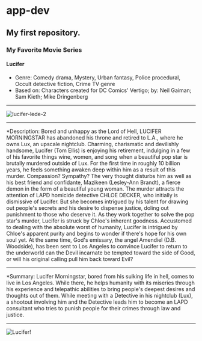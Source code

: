 # app-dev
## My first repository.
### My Favorite Movie Series 
#### Lucifer
* Genre: Comedy drama, Mystery, Urban fantasy, Police procedural, Occult detective fiction, Crime TV genre
* Based on: Characters created for DC Comics' Vertigo; by: Neil Gaiman; Sam Kieth; Mike Dringenberg
- - - 
![lucifer-lede-2](https://github.com/Dospordosdos/app-dev/assets/133499845/bb2f2df0-acff-4dbe-8480-ca657e2c8234)
- - - 
*Description: Bored and unhappy as the Lord of Hell, LUCIFER MORNINGSTAR has abandoned his throne and retired to L.A., where he owns Lux, an upscale nightclub. Charming, charismatic and devilishly handsome, Lucifer (Tom Ellis) is enjoying his retirement, indulging in a few of his favorite things wine, women, and song when a beautiful pop star is brutally murdered outside of Lux. For the first time in roughly 10 billion years, he feels something awaken deep within him as a result of this murder. Compassion? Sympathy? The very thought disturbs him as well as his best friend and confidante, Mazikeen (Lesley-Ann Brandt), a fierce demon in the form of a beautiful young woman. The murder attracts the attention of LAPD homicide detective CHLOE DECKER, who initially is dismissive of Lucifer. But she becomes intrigued by his talent for drawing out people's secrets and his desire to dispense justice, doling out punishment to those who deserve it. As they work together to solve the pop star's murder, Lucifer is struck by Chloe's inherent goodness. Accustomed to dealing with the absolute worst of humanity, Lucifer is intrigued by Chloe's apparent purity and begins to wonder if there's hope for his own soul yet. At the same time, God's emissary, the angel Amendiel (D.B. Woodside), has been sent to Los Angeles to convince Lucifer to return to the underworld can the Devil incarnate be tempted toward the side of Good, or will his original calling pull him back toward Evil?
- - - 
*Summary: Lucifer Morningstar, bored from his sulking life in hell, comes to live in Los Angeles. While there, he helps humanity with its miseries through his experience and telepathic abilities to bring people's deepest desires and thoughts out of them. While meeting with a Detective in his nightclub (Lux), a shootout involving him and the Detective leads him to become an LAPD consultant who tries to punish people for their crimes through law and justice.
- - - 
![Lucifer!](https:[[//github.com/Beareser/app-dev/assets/[134124515/87fb55bc-9b59-474c-9391-4123cb02ae99](https://www.google.com/url?sa=i&url=https%3A%2F%2Ffilmdaily.co%2Fobsessions%2Flucifer%2Fbest-season-5-moments%2F&psig=AOvVaw2572S0XGVZAwVZ3Z0mT4EG&ust=1685451998640000&source=images&cd=vfe&ved=0CBEQjRxqFwoTCKDyj57Mmv8CFQAAAAAdAAAAABAE](https://www.google.com/url?sa=i&url=https%3A%2F%2Ffilmdaily.co%2Fobsessions%2Flucifer%2Fbest-season-5-moments%2F&psig=AOvVaw2572S0XGVZAwVZ3Z0mT4EG&ust=1685451998640000&source=images&cd=vfe&ved=0CBEQjRxqFwoTCKDyj57Mmv8CFQAAAAAdAAAAABAE))](https://filmdaily.co/wp-content/uploads/2020/08/lucifer-lede-2.jpg))
